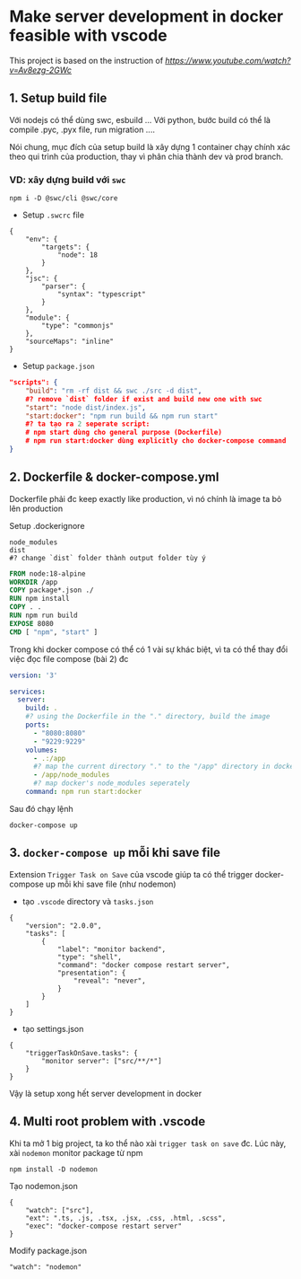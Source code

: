 # Make server development in docker feasible with vscode

This project is based on the instruction of *https://www.youtube.com/watch?v=Av8ezg-2GWc*

## 1. Setup build file

Với nodejs có thể dùng swc, esbuild ... Với python, bước build có thể là compile .pyc, .pyx file, run migration ....

Nói chung, mục đích của setup build là xây dựng 1 container chạy chính xác theo qui trình của production, thay vì phân chia thành dev và prod branch. 

### VD: xây dựng build với `swc`

```
npm i -D @swc/cli @swc/core
```

- Setup `.swcrc` file

```
{
    "env": {
        "targets": {
            "node": 18
        }
    },
    "jsc": {
        "parser": {
            "syntax": "typescript"
        }
    },
    "module": {
        "type": "commonjs"
    },
    "sourceMaps": "inline"
}
```

- Setup `package.json`

```json
"scripts": {
    "build": "rm -rf dist && swc ./src -d dist",
    #? remove `dist` folder if exist and build new one with swc
    "start": "node dist/index.js",
    "start:docker": "npm run build && npm run start" 
    #? ta tạo ra 2 seperate script: 
    # npm start dùng cho general purpose (Dockerfile)
    # npm run start:docker dùng explicitly cho docker-compose command
}
```

## 2. Dockerfile & docker-compose.yml

Dockerfile phải đc keep exactly like production, vì nó chính là image ta bỏ lên production

Setup .dockerignore

```
node_modules
dist
#? change `dist` folder thành output folder tùy ý
```

```Dockerfile
FROM node:18-alpine
WORKDIR /app
COPY package*.json ./
RUN npm install
COPY . .
RUN npm run build
EXPOSE 8080
CMD [ "npm", "start" ]
```

Trong khi docker compose có thể có 1 vài sự khác biệt, vì ta có thể thay đổi việc đọc file compose (bài 2) đc

```yml
version: '3'

services:
  server:
    build: .
    #? using the Dockerfile in the "." directory, build the image
    ports:
      - "8080:8080"
      - "9229:9229"
    volumes:
      - .:/app
      #? map the current directory "." to the "/app" directory in docker (app chính là WORKDIR trong Dockerfile)
      - /app/node_modules
      #? map docker's node_modules seperately
    command: npm run start:docker

```

Sau đó chạy lệnh

```
docker-compose up
```

## 3. `docker-compose up` mỗi khi save file

Extension `Trigger Task on Save` của vscode giúp ta có thể trigger docker-compose up mỗi khi save file (như nodemon)

- tạo `.vscode` directory và `tasks.json`

```
{
    "version": "2.0.0",
    "tasks": [
        {
            "label": "monitor backend",
            "type": "shell",
            "command": "docker compose restart server",
            "presentation": {
                "reveal": "never",
            }
        }
    ]
}
```

- tạo settings.json

```
{
    "triggerTaskOnSave.tasks": {
        "monitor server": ["src/**/*"]
    }
}
```

Vậy là setup xong hết server development in docker


## 4. Multi root problem with .vscode

Khi ta mở 1 big project, ta ko thể nào xài `trigger task on save` đc. Lúc này, xài `nodemon` monitor package từ npm

```
npm install -D nodemon
```

Tạo nodemon.json

```
{
    "watch": ["src"],
    "ext": ".ts, .js, .tsx, .jsx, .css, .html, .scss",
    "exec": "docker-compose restart server"
}
```

Modify package.json

```
"watch": "nodemon"
```